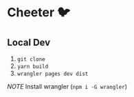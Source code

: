 # Cheeter 🐦


## Local Dev

1. `git clone`
2. `yarn build`
3. `wrangler pages dev dist`

*NOTE* Install wrangler (`npm i -G wrangler`)